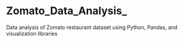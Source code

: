 # Zomato_Data_Analysis_
Data analysis of Zomato restaurant dataset using Python, Pandas, and visualization libraries
